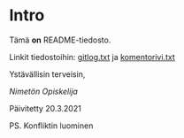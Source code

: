 # Intro

Tämä **on** README-tiedosto.

Linkit tiedostoihin: 
[gitlog.txt](https://github.com/katriryt/ot-harjoitustyo/blob/master/laskarit/viikko1/gitlog.txt) ja 
[komentorivi.txt](https://github.com/katriryt/ot-harjoitustyo/blob/master/laskarit/viikko1/komentorivi.txt)

Ystävällisin terveisin, 

*Nimetön Opiskelija*

Päivitetty 20.3.2021

PS. Konfliktin luominen
